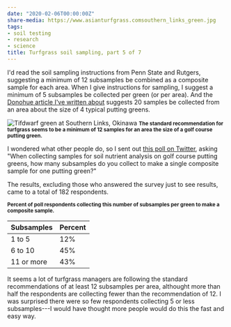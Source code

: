 ```yaml
---
date: "2020-02-06T00:00:00Z"
share-media: https://www.asianturfgrass.comsouthern_links_green.jpg
tags:
- soil testing
- research
- science
title: Turfgrass soil sampling, part 5 of 7
---
```


I'd read the soil sampling instructions from Penn State and Rutgers, suggesting a minimum of 12 subsamples be combined as a composite sample for each area. When I give instructions for sampling, I suggest a minimum of 5 subsamples be collected per green (or per area). And the [Donohue article I've written about](https://www.asianturfgrass.com/2020-02-04-composite-samples-3/) suggests 20 samples be collected from an area about the size of 4 typical putting greens.

![Tifdwarf green at Southern Links, Okinawa](southern_links_green.jpg)
<small><strong>The standard recommendation for turfgrass seems to be a minimum of 12 samples for an area the size of a golf course putting green.</strong></small>

I wondered what other people do, so I sent out [this poll on Twitter](https://twitter.com/asianturfgrass/status/1220536864701992961), asking "When collecting samples for soil nutrient analysis on golf course putting greens, how many subsamples do you collect to make a single composite sample for one putting green?"

The results, excluding those who answered the survey just to see results, came to a total of 182 respondents.

<small><strong>Percent of poll respondents collecting this number of subsamples per green to make a composite sample.</strong></small>

| Subsamples | Percent |
|---|---|
| 1 to 5  | 12%  |
| 6 to 10  | 45%  |
| 11 or more  | 43%  |

It seems a lot of turfgrass managers are following the standard recommendations of at least 12 subsamples per area, althought more than half the respondents are collecting fewer than the recommendation of 12. I was surprised there were so few respondents collecting 5 or less subsamples---I would have thought more people would do this the fast and easy way.





